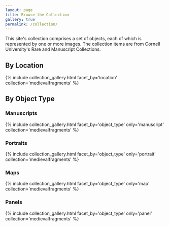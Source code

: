 ```yaml
---
layout: page
title: Browse the Collection
gallery: true
permalink: /collection/
---
```


This site's collection comprises a set of objects, each of which is represented by one or more images. The collection items are from Cornell University's Rare and Manuscript Collections.

## By Location
{% include collection_gallery.html facet_by='location' collection='medievalfragments' %}

## By Object Type

### Manuscripts
{% include collection_gallery.html facet_by='object_type' only='manuscript' collection='medievalfragments' %}
### Portraits
{% include collection_gallery.html facet_by='object_type' only='portrait' collection='medievalfragments' %}
### Maps
{% include collection_gallery.html facet_by='object_type' only='map' collection='medievalfragments' %}
### Panels
{% include collection_gallery.html facet_by='object_type' only='panel' collection='medievalfragments' %}

